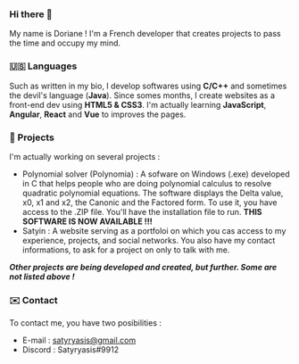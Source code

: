 ### Hi there 👋

My name is Doriane ! I'm a French developer that creates projects to pass the time and occupy my mind.

###  :us: Languages

Such as written in my bio, I develop softwares using **C/C++** and sometimes the devil's language (**Java**). Since somes months, I create websites as a front-end dev using **HTML5 & CSS3**. I'm actually learning **JavaScript**, **Angular**, **React** and **Vue** to improves the pages.

###  :hammer: Projects

I'm actually working on several projects :

- Polynomial solver (Polynomia) : A sofware on Windows (.exe) developed in C that helps people who are doing polynomial calculus to resolve quadratic polynomial equations. The software displays the Delta value, x0, x1 and x2, the Canonic and the Factored form. To use it, you have access to the .ZIP file. You'll have the installation file to run. **THIS SOFTWARE IS NOW AVAILABLE !!!**
- Satyin : A website serving as a portfoloi on which you cas access to my experience, projects, and social networks. You also have my contact informations, to ask for a project on only to talk with me.

***Other projects are being developed and created, but further. Some are not listed above !***

###  :envelope: Contact

To contact me, you have two posibilities :

- E-mail : satyryasis@gmail.com
- Discord : Satyryasis#9912
